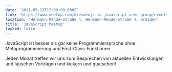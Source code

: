 ```yaml
---
date: '2021-05-13T17:00:00.000Z'
link: 'https://www.meetup.com/dresdenjs-io-javascript-user-group/events/wwdfrqycchbrb/'
location: 'Hermann-Mende-Straße 4, Hermann-Mende-Straße 4, Dresden'
title: 'JavaScript Meetup'
locked: false
---
```

JavaScript ist besser als gar keine Programmiersprache ohne Metaprogrammierung und First-Class-Funktionen.

Jeden Monat treffen wir uns zum Besprechen von aktuellen Entwicklungen und lauschen Vorträgen und kickern und quatschen!
